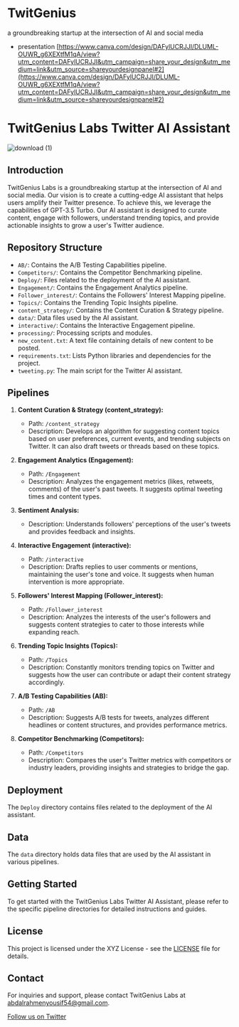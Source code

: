 # TwitGenius
a groundbreaking startup at the intersection of AI and social media
- presentation [https://www.canva.com/design/DAFylUCRJJI/DLUML-OUWR_g6XEXtfM1qA/view?utm_content=DAFylUCRJJI&utm_campaign=share_your_design&utm_medium=link&utm_source=shareyourdesignpanel#2](https://www.canva.com/design/DAFylUCRJJI/DLUML-OUWR_g6XEXtfM1qA/view?utm_content=DAFylUCRJJI&utm_campaign=share_your_design&utm_medium=link&utm_source=shareyourdesignpanel#2)
# TwitGenius Labs Twitter AI Assistant

![download (1)](https://github.com/abdalrahmenyousifMohamed/TwitGenius/assets/73138953/484ac957-ffe9-4dec-b5d8-6557fc39c34f)

## Introduction

TwitGenius Labs is a groundbreaking startup at the intersection of AI and social media. Our vision is to create a cutting-edge AI assistant that helps users amplify their Twitter presence. To achieve this, we leverage the capabilities of GPT-3.5 Turbo. Our AI assistant is designed to curate content, engage with followers, understand trending topics, and provide actionable insights to grow a user's Twitter audience.

## Repository Structure

- `AB/`: Contains the A/B Testing Capabilities pipeline.
- `Competitors/`: Contains the Competitor Benchmarking pipeline.
- `Deploy/`: Files related to the deployment of the AI assistant.
- `Engagement/`: Contains the Engagement Analytics pipeline.
- `Follower_interest/`: Contains the Followers' Interest Mapping pipeline.
- `Topics/`: Contains the Trending Topic Insights pipeline.
- `content_strategy/`: Contains the Content Curation & Strategy pipeline.
- `data/`: Data files used by the AI assistant.
- `interactive/`: Contains the Interactive Engagement pipeline.
- `processing/`: Processing scripts and modules.
- `new_content.txt`: A text file containing details of new content to be posted.
- `requirements.txt`: Lists Python libraries and dependencies for the project.
- `tweeting.py`: The main script for the Twitter AI assistant.

## Pipelines

1. **Content Curation & Strategy (content_strategy):**
   - Path: `/content_strategy`
   - Description: Develops an algorithm for suggesting content topics based on user preferences, current events, and trending subjects on Twitter. It can also draft tweets or threads based on these topics.

2. **Engagement Analytics (Engagement):**
   - Path: `/Engagement`
   - Description: Analyzes the engagement metrics (likes, retweets, comments) of the user's past tweets. It suggests optimal tweeting times and content types.

3. **Sentiment Analysis:**
   - Description: Understands followers' perceptions of the user's tweets and provides feedback and insights.

4. **Interactive Engagement (interactive):**
   - Path: `/interactive`
   - Description: Drafts replies to user comments or mentions, maintaining the user's tone and voice. It suggests when human intervention is more appropriate.

5. **Followers' Interest Mapping (Follower_interest):**
   - Path: `/Follower_interest`
   - Description: Analyzes the interests of the user's followers and suggests content strategies to cater to those interests while expanding reach.

6. **Trending Topic Insights (Topics):**
   - Path: `/Topics`
   - Description: Constantly monitors trending topics on Twitter and suggests how the user can contribute or adapt their content strategy accordingly.

7. **A/B Testing Capabilities (AB):**
   - Path: `/AB`
   - Description: Suggests A/B tests for tweets, analyzes different headlines or content structures, and provides performance metrics.

8. **Competitor Benchmarking (Competitors):**
   - Path: `/Competitors`
   - Description: Compares the user's Twitter metrics with competitors or industry leaders, providing insights and strategies to bridge the gap.

## Deployment

The `Deploy` directory contains files related to the deployment of the AI assistant.

## Data

The `data` directory holds data files that are used by the AI assistant in various pipelines.

## Getting Started

To get started with the TwitGenius Labs Twitter AI Assistant, please refer to the specific pipeline directories for detailed instructions and guides.

## License

This project is licensed under the XYZ License - see the [LICENSE](LICENSE) file for details.

## Contact

For inquiries and support, please contact TwitGenius Labs at [abdalrahmenyousif54@gmail.com](mailto:abdalrahmenyousif54@gmail.com).

[Follow us on Twitter](https://twitter.com/abdo3445)

